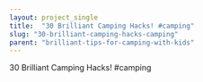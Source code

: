 ```yaml
---
layout: project_single
title:  "30 Brilliant Camping Hacks! #camping"
slug: "30-brilliant-camping-hacks-camping"
parent: "brilliant-tips-for-camping-with-kids"
---
```

30 Brilliant Camping Hacks! #camping